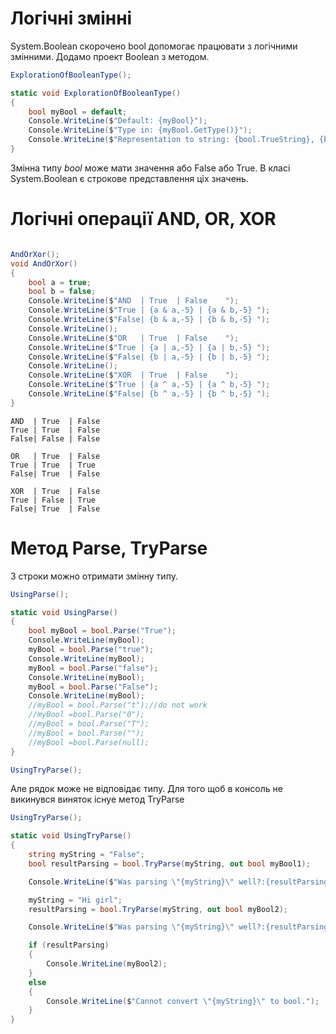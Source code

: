 # Логічні змінні

System.Boolean скорочено bool допомогає працювати з логічними змінними. Додамо проект Boolean з методом.

```cs
ExplorationOfBooleanType();

static void ExplorationOfBooleanType()
{
    bool myBool = default;
    Console.WriteLine($"Default: {myBool}");
    Console.WriteLine($"Type in: {myBool.GetType()}");
    Console.WriteLine($"Representation to string: {bool.TrueString}, {bool.FalseString} ");
}
```

Змінна типу <em>bool</em> може мати значення або False або True. В класі System.Boolean є строкове представлення ціх значень.    

# Логічні операції AND, OR, XOR
```cs

AndOrXor();
void AndOrXor()
{
    bool a = true;
    bool b = false;
    Console.WriteLine($"AND  | True  | False    ");
    Console.WriteLine($"True | {a & a,-5} | {a & b,-5} ");
    Console.WriteLine($"False| {b & a,-5} | {b & b,-5} ");
    Console.WriteLine();
    Console.WriteLine($"OR   | True  | False    ");
    Console.WriteLine($"True | {a | a,-5} | {a | b,-5} ");
    Console.WriteLine($"False| {b | a,-5} | {b | b,-5} ");
    Console.WriteLine();
    Console.WriteLine($"XOR  | True  | False    ");
    Console.WriteLine($"True | {a ^ a,-5} | {a ^ b,-5} ");
    Console.WriteLine($"False| {b ^ a,-5} | {b ^ b,-5} ");
}
```
```
AND  | True  | False
True | True  | False
False| False | False

OR   | True  | False
True | True  | True
False| True  | False

XOR  | True  | False
True | False | True
False| True  | False
```

# Метод Parse, TryParse

З строки можно отримати змінну типу.

```cs
UsingParse();

static void UsingParse()
{
    bool myBool = bool.Parse("True");
    Console.WriteLine(myBool);
    myBool = bool.Parse("true");
    Console.WriteLine(myBool);
    myBool = bool.Parse("false");
    Console.WriteLine(myBool);
    myBool = bool.Parse("False");
    Console.WriteLine(myBool);
    //myBool = bool.Parse("t");//do not work
    //myBool =bool.Parse("0"); 
    //myBool = bool.Parse("T");
    //myBool = bool.Parse("");
    //myBool =bool.Parse(null);
}

UsingTryParse();
```
Але рядок може не відповідає типу. Для того щоб в консоль не викинувся виняток існуе метод TryParse

```cs
UsingTryParse();

static void UsingTryParse()
{
    string myString = "False";
    bool resultParsing = bool.TryParse(myString, out bool myBool1);

    Console.WriteLine($"Was parsing \"{myString}\" well?:{resultParsing} {myBool1}");

    myString = "Hi girl";
    resultParsing = bool.TryParse(myString, out bool myBool2);

    Console.WriteLine($"Was parsing \"{myString}\" well?:{resultParsing} {myBool2}");

    if (resultParsing)
    {
        Console.WriteLine(myBool2);
    }
    else
    {
        Console.WriteLine($"Cannot convert \"{myString}\" to bool.");
    }
}
```